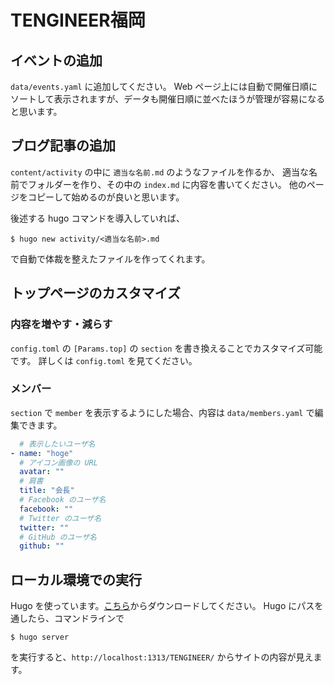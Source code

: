 # TENGINEER福岡

## イベントの追加

`data/events.yaml` に追加してください。
Web ページ上には自動で開催日順にソートして表示されますが、データも開催日順に並べたほうが管理が容易になると思います。

## ブログ記事の追加

`content/activity` の中に `適当な名前.md` のようなファイルを作るか、
適当な名前でフォルダーを作り、その中の `index.md` に内容を書いてください。
他のページをコピーして始めるのが良いと思います。

後述する hugo コマンドを導入していれば、

```shell
$ hugo new activity/<適当な名前>.md
```

で自動で体裁を整えたファイルを作ってくれます。

## トップページのカスタマイズ

### 内容を増やす・減らす

`config.toml` の `[Params.top]` の `section` を書き換えることでカスタマイズ可能です。
詳しくは `config.toml` を見てください。

### メンバー

`section` で `member` を表示するようにした場合、内容は `data/members.yaml` で編集できます。

```yaml
  # 表示したいユーザ名
- name: "hoge"
  # アイコン画像の URL
  avatar: ""
  # 肩書
  title: "会長"
  # Facebook のユーザ名
  facebook: ""
  # Twitter のユーザ名
  twitter: ""
  # GitHub のユーザ名
  github: ""
```

## ローカル環境での実行

Hugo を使っています。[こちら](https://gohugo.io/)からダウンロードしてください。
Hugo にパスを通したら、コマンドラインで

```shell
$ hugo server
```

を実行すると、`http://localhost:1313/TENGINEER/` からサイトの内容が見えます。
